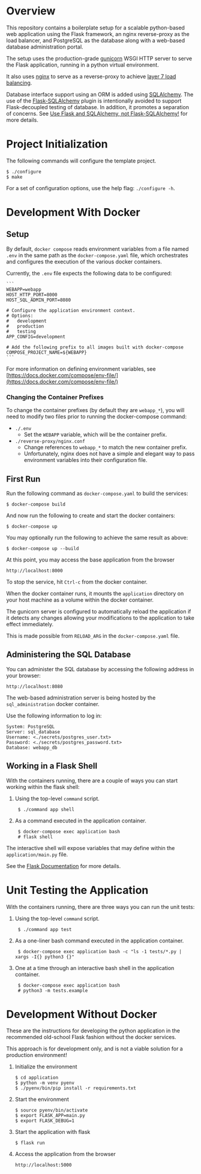 # Overview

This repository contains a boilerplate setup for a scalable python-based web
application using the Flask framework, an nginx reverse-proxy as the load
balancer, and PostgreSQL as the database along with a web-based database
administration portal.

The setup uses the production-grade [gunicorn](https://gunicorn.org/) WSGI HTTP
server to serve the Flask application, running in a python virtual environment.

It also uses [nginx](https://www.nginx.com/) to serve as a reverse-proxy
to achieve [layer 7 load balancing](https://www.nginx.com/resources/glossary/layer-7-load-balancing/).

Database interface support using an ORM is added using [SQLAlchemy](https://www.sqlalchemy.org).
The use of the [Flask-SQLAlchemy](https://github.com/pallets/flask-sqlalchemy)
plugin is intentionally avoided to support Flask-decoupled testing of database.
In addition, it promotes a separation of concerns.
See [Use Flask and SQLAlchemy, not Flask-SQLAlchemy!](https://towardsdatascience.com/use-flask-and-sqlalchemy-not-flask-sqlalchemy-5a64fafe22a4)
for more details.


# Project Initialization

The following commands will configure the template project.

    $ ./configure
    $ make

For a set of configuration options, use the help flag: `./configure -h`.


# Development With Docker

## Setup

By default, `docker compose` reads environment variables from a file named
`.env` in the same path as the `docker-compose.yaml` file, which orchestrates
and configures the execution of the various docker containers.

Currently, the `.env` file expects the following data to be configured:

    ```
    WEBAPP=webapp
    HOST_HTTP_PORT=8000
    HOST_SQL_ADMIN_PORT=8080

    # Configure the application environment context.
    # Options:
    #   development
    #   production
    #   testing
    APP_CONFIG=development

    # Add the following prefix to all images built with docker-compose
    COMPOSE_PROJECT_NAME=${WEBAPP}
    ```

For more information on defining environment variables, see
[https://docs.docker.com/compose/env-file/](https://docs.docker.com/compose/env-file/)

### Changing the Container Prefixes

To change the container prefixes (by default they are `webapp_*`), you will need
to modify two files prior to running the docker-compose command:

*  `./.env`
    * Set the `WEBAPP` variable, which will be the container prefix.
*  `./reverse-proxy/nginx.conf`
    * Change references to `webapp_*` to match the new container prefix.
    * Unfortunately, nginx does not have a simple and elegant way to pass
      environment variables into their configuration file.


## First Run

Run the following command as `docker-compose.yaml` to build the services:

    $ docker-compose build

And now run the following to create and start the docker containers:

    $ docker-compose up

You may optionally run the following to achieve the same result as above:

    $ docker-compose up --build

At this point, you may access the base application from the browser

    http://localhost:8000

To stop the service, hit `Ctrl-c` from the docker container.

When the docker container runs, it mounts the `application` directory on your
host machine as a volume within the docker container.

The gunicorn server is configured to automatically reload the application if it
detects any changes allowing your modifications to the application to take
effect immediately.

This is made possible from `RELOAD_ARG` in the `docker-compose.yaml` file.


## Administering the SQL Database

You can administer the SQL database by accessing the following address in your
browser:

    http://localhost:8080

The web-based administration server is being hosted by the `sql_administration`
docker container.

Use the following information to log in:

    System: PostgreSQL
    Server: sql_database
    Username: <./secrets/postgres_user.txt>
    Password: <./secrets/postgres_password.txt>
    Database: webapp_db


## Working in a Flask Shell

With the containers running, there are a couple of ways you can start working
within the flask shell:

1. Using the top-level `command` script.

        $ ./command app shell

2. As a command executed in the application container.

        $ docker-compose exec application bash
        # flask shell

The interactive shell will expose variables that may define within the
`application/main.py` file.

See the [Flask Documentation](https://flask.palletsprojects.com/en/1.1.x/cli/#open-a-shell)
for more details.


# Unit Testing the Application

With the containers running, there are three ways you can run the unit tests:

1. Using the top-level `command` script.

        $ ./command app test

2. As a one-liner bash command executed in the application container.

        $ docker-compose exec application bash -c "ls -1 tests/*.py | xargs -I{} python3 {}"

3. One at a time through an interactive bash shell in the application container.

        $ docker-compose exec application bash
        # python3 -m tests.example


# Development Without Docker

These are the instructions for developing the python application in the
recommended old-school Flask fashion without the docker services.

This approach is for development only, and is not a viable solution for a production
environment!

1.  Initialize the environment

        $ cd application
        $ python -m venv pyenv
        $ ./pyenv/bin/pip install -r requirements.txt

2.  Start the environment

        $ source pyenv/bin/activate
        $ export FLASK_APP=main.py
        $ export FLASK_DEBUG=1

3.  Start the application with flask

        $ flask run

4.  Access the application from the browser

        http://localhost:5000
